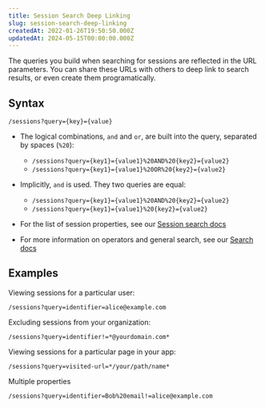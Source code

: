 ```yaml
---
title: Session Search Deep Linking
slug: session-search-deep-linking
createdAt: 2022-01-26T19:50:50.000Z
updatedAt: 2024-05-15T00:00:00.000Z
---
```


The queries you build when searching for sessions are reflected in the URL parameters. You can share these URLs
with others to deep link to search results, or even create them programatically.

## Syntax

`/sessions?query={key}={value}`

- The logical combinations, `and` and `or`, are built into the query, separated by spaces (`%20`):

  - `/sessions?query={key1}={value1}%20AND%20{key2}={value2}`
  - `/sessions?query={key1}={value1}%20OR%20{key2}={value2}`

- Implicitly, `and` is used. They two queries are equal:
  - `/sessions?query={key1}={value1}%20AND%20{key2}={value2}`
  - `/sessions?query={key1}={value1}%20{key2}={value2}`

- For the list of session properties, see our [Session search docs](../1_session-replay/session-search.md#autoinjected-attributes)

- For more information on operators and general search, see our [Search docs](../../6_product-features/3_general-features/search.md)


## Examples

Viewing sessions for a particular user:

`/sessions?query=identifier=alice@example.com`

Excluding sessions from your organization:

`/sessions?query=identifier!=*@yourdomain.com*`

Viewing sessions for a particular page in your app:

`/sessions?query=visited-url=*/your/path/name*`

Multiple properties

`/sessions?query=identifier=Bob%20email!=alice@example.com`

